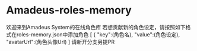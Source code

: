 # Amadeus-roles-memory
欢迎来到Amadeus System的在线角色库
若想贡献新的角色设定，请按照如下格式在roles-memory.json中添加角色
[
  {
    "key":(角色名),
    "value":(角色设定),
    "avatarUrl":(角色头像Url)
]
请新开分支另提PR
